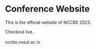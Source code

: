 # Conference Website
 This is the official website of NCCBS 2023. 

Checkout live.. <br> <br>
nccbs.vssut.ac.in
